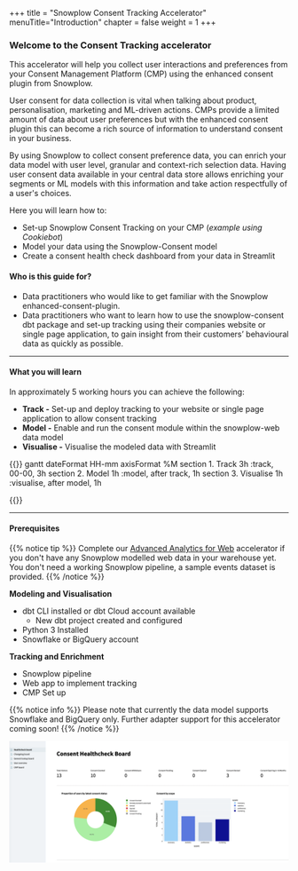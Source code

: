 +++
title = "Snowplow Consent Tracking Accelerator"
menuTitle="Introduction"
chapter = false
weight = 1
+++

### Welcome to the Consent Tracking accelerator

This accelerator will help you collect user interactions and preferences from your Consent Management Platform (CMP) using the enhanced consent plugin from Snowplow.

User consent for data collection is vital when talking about product, personalisation, marketing and ML-driven actions. CMPs provide a limited amount of data about user preferences but with the enhanced consent plugin this can become a rich source of information to understand consent in your business.

By using Snowplow to collect consent preference data, you can enrich your data model with user level, granular and context-rich selection data. Having user consent data available in your central data store allows enriching your segments or ML models with this information and take action respectfully of a user's choices.

Here you will learn how to:

- Set-up Snowplow Consent Tracking on your CMP (_example using Cookiebot_)
- Model your data using the Snowplow-Consent model
- Create a consent health check dashboard from your data in Streamlit

#### Who is this guide for?

- Data practitioners who would like to get familiar with the Snowplow enhanced-consent-plugin.
- Data practitioners who want to learn how to use the snowplow-consent dbt package and set-up tracking using their companies website or single page application, to gain insight from their customers’ behavioural data as quickly as possible.


***

#### What you will learn

In approximately 5 working hours you can achieve the following:

- **Track -** Set-up and deploy tracking to your website or single page application to allow consent tracking
- **Model -** Enable and run the consent module within the snowplow-web data model
- **Visualise -** Visualise the modeled data with Streamlit


{{<mermaid>}}
gantt
        dateFormat  HH-mm
        axisFormat %M
        section 1. Track
        3h          :track, 00-00, 3h
        section 2. Model
        1h          :model, after track, 1h
        section 3. Visualise
        1h          :visualise, after model, 1h

{{</mermaid >}}

***

#### Prerequisites

{{% notice tip %}}
Complete our [Advanced Analytics for Web](https://docs.snowplow.io/accelerators/web/) accelerator if you don't have any Snowplow modelled web data in your warehouse yet. You don't need a working Snowplow pipeline, a sample events dataset is provided.
{{% /notice %}}

**Modeling and Visualisation**
- dbt CLI installed or dbt Cloud account available
  - New dbt project created and configured
- Python 3 Installed
- Snowflake or BigQuery account

**Tracking and Enrichment**
- Snowplow pipeline
- Web app to implement tracking
- CMP Set up

{{% notice info %}}
Please note that currently the data model supports Snowflake and BigQuery only. Further adapter support for this accelerator coming soon!
{{% /notice %}}

!['logo-banner' ](images/streamlit_dashboard.png)


